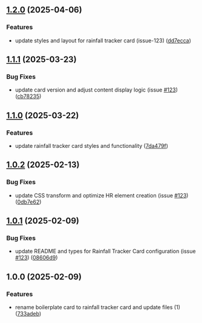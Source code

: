 ## [1.2.0](https://github.com/DidacChaves/rainfall-tracker-card/compare/v1.1.1...v1.2.0) (2025-04-06)

### Features

* update styles and layout for rainfall tracker card (issue-123) ([dd7ecca](https://github.com/DidacChaves/rainfall-tracker-card/commit/dd7eccae72e786242e4ae5e134bd3602538bb876))

## [1.1.1](https://github.com/DidacChaves/rainfall-tracker-card/compare/v1.1.0...v1.1.1) (2025-03-23)

### Bug Fixes

* update card version and adjust content display logic (issue [#123](https://github.com/DidacChaves/rainfall-tracker-card/issues/123)) ([cb78235](https://github.com/DidacChaves/rainfall-tracker-card/commit/cb78235210130051919f18eea00e0bba82a247f9))

## [1.1.0](https://github.com/DidacChaves/rainfall-tracker-card/compare/v1.0.2...v1.1.0) (2025-03-22)

### Features

* update rainfall tracker card styles and functionality ([7da479f](https://github.com/DidacChaves/rainfall-tracker-card/commit/7da479f12f1012a56baed56b4a4d22cd9a6667c7))

## [1.0.2](https://github.com/DidacChaves/rainfall-tracker-card/compare/v1.0.1...v1.0.2) (2025-02-13)

### Bug Fixes

* update CSS transform and optimize HR element creation (issue [#123](https://github.com/DidacChaves/rainfall-tracker-card/issues/123)) ([0db7e62](https://github.com/DidacChaves/rainfall-tracker-card/commit/0db7e62b5ff8fdbc35c4316fe243226071c39577))

## [1.0.1](https://github.com/DidacChaves/rainfall-tracker-card/compare/v1.0.0...v1.0.1) (2025-02-09)

### Bug Fixes

* update README and types for Rainfall Tracker Card configuration (issue [#123](https://github.com/DidacChaves/rainfall-tracker-card/issues/123)) ([08606d9](https://github.com/DidacChaves/rainfall-tracker-card/commit/08606d9bc5aabb2d46f25fb1fe47ded047bf4506))

## 1.0.0 (2025-02-09)

### Features

* rename boilerplate card to rainfall tracker card and update files (1) ([733adeb](https://github.com/DidacChaves/rainfall-tracker-card/commit/733adebeb164a228eb013f07da85bc911e97fc41))
